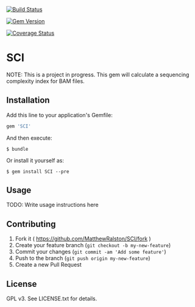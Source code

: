 [![Build Status](https://travis-ci.org/MatthewRalston/SCI.png?branch=master)](https://travis-ci.org/MatthewRalston/SCI) 

[![Gem Version](https://badge.fury.io/rb/SCI.png)](http://badge.fury.io/rb/SCI)

[![Coverage Status](https://coveralls.io/repos/MatthewRalston/SCI/badge.png)](https://coveralls.io/r/MatthewRalston/SCI)



# SCI

NOTE: This is a project in progress. 
This gem will calculate a sequencing complexity index for BAM files.

## Installation

Add this line to your application's Gemfile:

```ruby
gem 'SCI'
```

And then execute:

    $ bundle

Or install it yourself as:

    $ gem install SCI --pre

## Usage

TODO: Write usage instructions here

## Contributing

1. Fork it ( https://github.com/MatthewRalston/SCI/fork )
2. Create your feature branch (`git checkout -b my-new-feature`)
3. Commit your changes (`git commit -am 'Add some feature'`)
4. Push to the branch (`git push origin my-new-feature`)
5. Create a new Pull Request

## License
GPL v3. See LICENSE.txt for details.

